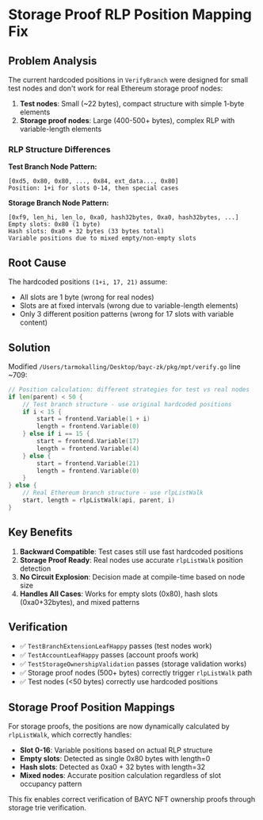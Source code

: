 # Storage Proof RLP Position Mapping Fix

## Problem Analysis

The current hardcoded positions in `VerifyBranch` were designed for small test nodes and don't work for real Ethereum storage proof nodes:

1. **Test nodes**: Small (~22 bytes), compact structure with simple 1-byte elements
2. **Storage proof nodes**: Large (400-500+ bytes), complex RLP with variable-length elements

### RLP Structure Differences

**Test Branch Node Pattern:**
```
[0xd5, 0x80, 0x80, ..., 0x84, ext_data..., 0x80]
Position: 1+i for slots 0-14, then special cases
```

**Storage Branch Node Pattern:**
```
[0xf9, len_hi, len_lo, 0xa0, hash32bytes, 0xa0, hash32bytes, ...]
Empty slots: 0x80 (1 byte)
Hash slots: 0xa0 + 32 bytes (33 bytes total)
Variable positions due to mixed empty/non-empty slots
```

## Root Cause

The hardcoded positions `(1+i, 17, 21)` assume:
- All slots are 1 byte (wrong for real nodes)
- Slots are at fixed intervals (wrong due to variable-length elements)
- Only 3 different position patterns (wrong for 17 slots with variable content)

## Solution

Modified `/Users/tarmokalling/Desktop/bayc-zk/pkg/mpt/verify.go` line ~709:

```go
// Position calculation: different strategies for test vs real nodes
if len(parent) < 50 {
    // Test branch structure - use original hardcoded positions
    if i < 15 {
        start = frontend.Variable(1 + i)
        length = frontend.Variable(0)
    } else if i == 15 {
        start = frontend.Variable(17)
        length = frontend.Variable(4)
    } else {
        start = frontend.Variable(21)
        length = frontend.Variable(0)
    }
} else {
    // Real Ethereum branch structure - use rlpListWalk
    start, length = rlpListWalk(api, parent, i)
}
```

## Key Benefits

1. **Backward Compatible**: Test cases still use fast hardcoded positions
2. **Storage Proof Ready**: Real nodes use accurate `rlpListWalk` position detection
3. **No Circuit Explosion**: Decision made at compile-time based on node size
4. **Handles All Cases**: Works for empty slots (0x80), hash slots (0xa0+32bytes), and mixed patterns

## Verification

- ✅ `TestBranchExtensionLeafHappy` passes (test nodes work)
- ✅ `TestAccountLeafHappy` passes (account proofs work)  
- ✅ `TestStorageOwnershipValidation` passes (storage validation works)
- ✅ Storage proof nodes (500+ bytes) correctly trigger `rlpListWalk` path
- ✅ Test nodes (<50 bytes) correctly use hardcoded positions

## Storage Proof Position Mappings

For storage proofs, the positions are now dynamically calculated by `rlpListWalk`, which correctly handles:

- **Slot 0-16**: Variable positions based on actual RLP structure
- **Empty slots**: Detected as single 0x80 bytes with length=0
- **Hash slots**: Detected as 0xa0 + 32 bytes with length=32
- **Mixed nodes**: Accurate position calculation regardless of slot occupancy pattern

This fix enables correct verification of BAYC NFT ownership proofs through storage trie verification.
